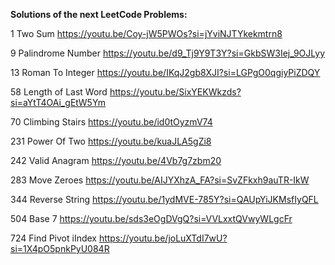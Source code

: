 **Solutions of the next LeetCode Problems:**

1 Two Sum
https://youtu.be/Coy-jW5PWOs?si=jYviNJTYkekmtrn8

9 Palindrome Number
https://youtu.be/d9_Tj9Y9T3Y?si=GkbSW3Iej_9OJLyy

13 Roman To Integer
https://youtu.be/IKqJ2gb8XJI?si=LGPgO0qgiyPiZDQY

58 Length of Last Word
https://youtu.be/SixYEKWkzds?si=aYtT4OAi_gEtW5Ym

70 Climbing Stairs
https://youtu.be/id0tOyzmV74

231 Power Of Two
https://youtu.be/kuaJLA5gZi8

242 Valid Anagram
https://youtu.be/4Vb7g7zbm20

283 Move Zeroes
https://youtu.be/AIJYXhzA_FA?si=SvZFkxh9auTR-IkW

344 Reverse String
https://youtu.be/1ydMVE-785Y?si=QAUpYiJKMsfIyQFL

504 Base 7
https://youtu.be/sds3eOgDVgQ?si=VVLxxtQVwyWLgcFr

724 Find Pivot iIndex
https://youtu.be/joLuXTdI7wU?si=1X4pO5pnkPyU084R

